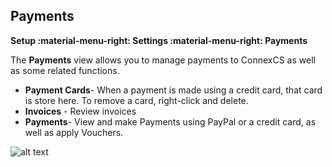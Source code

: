 ## Payments
**Setup :material-menu-right: Settings :material-menu-right: Payments**

The **Payments** view allows you to manage payments to ConnexCS as well as some related functions.

* **Payment Cards**- When a payment is made using a credit card, that card is store here. To remove a card, right-click and delete. 
* **Invoices** - Review invoices
* **Payments**- View and make Payments using PayPal or a credit card, as well as apply Vouchers.

![alt text][payments]

[payments]: /setup/img/payments.png "Payment Screen"
